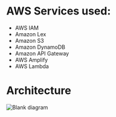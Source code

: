 # AWS Services used:
- AWS IAM
- Amazon Lex
- Amazon S3
- Amazon DynamoDB
- Amazon API Gateway
- AWS Amplify
- AWS Lambda

# Architecture
![Blank diagram](https://github.com/user-attachments/assets/ec1f2448-2bdc-4c12-9f78-be6227dc27ff)
